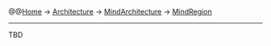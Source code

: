 @@[Home](Home.md) -> [Architecture](Architecture.md) -> [MindArchitecture](MindArchitecture.md) -> [MindRegion](MindRegion.md)



---


TBD